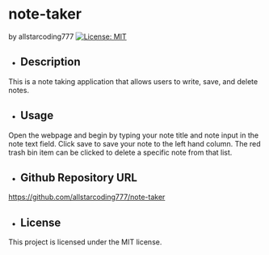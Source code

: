 # note-taker
  by allstarcoding777
  [![License: MIT](https://img.shields.io/badge/License-MIT-yellow.svg)](https://opensource.org/licenses/MIT)
  * ## Description
  This is a note taking application that allows users to write, save, and delete notes. 
  * ## Usage
  Open the webpage and begin by typing your note title and note input in the note text field. Click save to save your note to the left hand column. The red trash bin item can be clicked to delete a specific note from that list.
  * ## Github Repository URL
  https://github.com/allstarcoding777/note-taker
  * ## License
  This project is licensed under the MIT license.